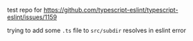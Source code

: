 test repo for https://github.com/typescript-eslint/typescript-eslint/issues/1159

trying to add some `.ts` file to `src/subdir` resolves in eslint error